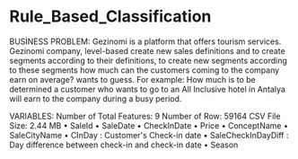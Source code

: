 # Rule_Based_Classification

BUSİNESS PROBLEM:
Gezinomi is a platform that offers tourism services. Gezinomi company, level-based create new sales definitions and to create segments according to their definitions, to create new segments according to these segments how much can the customers coming to the company earn on average? wants to guess.
For example:
How much is to be determined a customer who wants to go to an All Inclusive hotel in Antalya will earn to the company during a busy period.

VARIABLES:
Number of Total Features: 9
Number of Row: 59164
CSV File Size: 2.44 MB
•	SaleId
•	SaleDate
•	CheckInDate
•	Price
•	ConceptName
•	SaleCityName
•	CInDay : Customer's Check-in date
•	SaleCheckInDayDiff : Day difference between check-in and check-in date
•	Season


